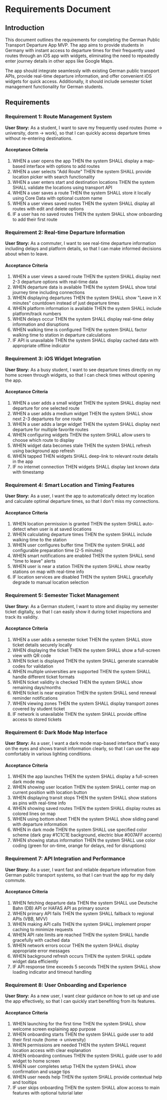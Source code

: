 # Requirements Document

## Introduction

This document outlines the requirements for completing the German Public Transport Departure App MVP. The app aims to provide students in Germany with instant access to departure times for their frequently used routes through an iOS app with widgets, eliminating the need to repeatedly enter journey details in other apps like Google Maps.

The app should integrate seamlessly with existing German public transport APIs, provide real-time departure information, and offer convenient iOS widgets for quick access. Additionally, it should include semester ticket management functionality for German students.

## Requirements

### Requirement 1: Route Management System

**User Story:** As a student, I want to save my frequently used routes (home → university, dorm → work), so that I can quickly access departure times without re-entering destinations.

#### Acceptance Criteria

1. WHEN a user opens the app THEN the system SHALL display a map-based interface with options to add routes
2. WHEN a user selects "Add Route" THEN the system SHALL provide location picker with search functionality
3. WHEN a user enters start and destination locations THEN the system SHALL validate the locations using transport API
4. WHEN a user saves a route THEN the system SHALL store it locally using Core Data with optional custom name
5. WHEN a user views saved routes THEN the system SHALL display all routes with edit and delete options
6. IF a user has no saved routes THEN the system SHALL show onboarding to add their first route

### Requirement 2: Real-time Departure Information

**User Story:** As a commuter, I want to see real-time departure information including delays and platform details, so that I can make informed decisions about when to leave.

#### Acceptance Criteria

1. WHEN a user views a saved route THEN the system SHALL display next 2-3 departure options with real-time data
2. WHEN departure data is available THEN the system SHALL show total journey time including connections
3. WHEN displaying departures THEN the system SHALL show "Leave in X minutes" countdown instead of just departure times
4. WHEN platform information is available THEN the system SHALL include platform/track numbers
5. WHEN delays occur THEN the system SHALL display real-time delay information and disruptions
6. WHEN walking time is configured THEN the system SHALL factor walking time to station in departure calculations
7. IF API is unavailable THEN the system SHALL display cached data with appropriate offline indicator

### Requirement 3: iOS Widget Integration

**User Story:** As a busy student, I want to see departure times directly on my home screen through widgets, so that I can check times without opening the app.

#### Acceptance Criteria

1. WHEN a user adds a small widget THEN the system SHALL display next departure for one selected route
2. WHEN a user adds a medium widget THEN the system SHALL show next 2-3 departures for one route
3. WHEN a user adds a large widget THEN the system SHALL display next departure for multiple favorite routes
4. WHEN configuring widgets THEN the system SHALL allow users to choose which route to display
5. WHEN widget data becomes stale THEN the system SHALL refresh using background app refresh
6. WHEN tapped THEN widgets SHALL deep-link to relevant route details in the app
7. IF no internet connection THEN widgets SHALL display last known data with timestamp

### Requirement 4: Smart Location and Timing Features

**User Story:** As a user, I want the app to automatically detect my location and calculate optimal departure times, so that I don't miss my connections.

#### Acceptance Criteria

1. WHEN location permission is granted THEN the system SHALL auto-detect when user is at saved locations
2. WHEN calculating departure times THEN the system SHALL include walking time to the station
3. WHEN user configures buffer time THEN the system SHALL add configurable preparation time (2-5 minutes)
4. WHEN smart notifications are enabled THEN the system SHALL send "time to leave" alerts
5. WHEN user is near a station THEN the system SHALL show nearby stations on map with real-time info
6. IF location services are disabled THEN the system SHALL gracefully degrade to manual location selection

### Requirement 5: Semester Ticket Management

**User Story:** As a German student, I want to store and display my semester ticket digitally, so that I can easily show it during ticket inspections and track its validity.

#### Acceptance Criteria

1. WHEN a user adds a semester ticket THEN the system SHALL store ticket details securely locally
2. WHEN displaying the ticket THEN the system SHALL show a full-screen view with QR code
3. WHEN ticket is displayed THEN the system SHALL generate scannable codes for validation
4. WHEN multiple universities are supported THEN the system SHALL handle different ticket formats
5. WHEN ticket validity is checked THEN the system SHALL show remaining days/months
6. WHEN ticket is near expiration THEN the system SHALL send renewal reminder notifications
7. WHEN viewing zones THEN the system SHALL display transport zones covered by student ticket
8. IF network is unavailable THEN the system SHALL provide offline access to stored tickets

### Requirement 6: Dark Mode Map Interface

**User Story:** As a user, I want a dark mode map-based interface that's easy on the eyes and shows transit information clearly, so that I can use the app comfortably in various lighting conditions.

#### Acceptance Criteria

1. WHEN the app launches THEN the system SHALL display a full-screen dark mode map
2. WHEN showing user location THEN the system SHALL center map on current position with location button
3. WHEN displaying transit stops THEN the system SHALL show stations as pins with real-time info
4. WHEN showing saved routes THEN the system SHALL display routes as colored lines on map
5. WHEN using bottom sheet THEN the system SHALL show sliding panel with departure information
6. WHEN in dark mode THEN the system SHALL use specified color scheme (dark gray #1C1C1E background, electric blue #007AFF accents)
7. WHEN showing status information THEN the system SHALL use color coding (green for on-time, orange for delays, red for disruptions)

### Requirement 7: API Integration and Performance

**User Story:** As a user, I want fast and reliable departure information from German public transport systems, so that I can trust the app for my daily commute.

#### Acceptance Criteria

1. WHEN fetching departure data THEN the system SHALL use Deutsche Bahn (DB) API or HAFAS API as primary source
2. WHEN primary API fails THEN the system SHALL fallback to regional APIs (VBB, MVV)
3. WHEN making API calls THEN the system SHALL implement proper caching to minimize requests
4. WHEN API rate limits are reached THEN the system SHALL handle gracefully with cached data
5. WHEN network errors occur THEN the system SHALL display appropriate error messages
6. WHEN background refresh occurs THEN the system SHALL update widget data efficiently
7. IF API response time exceeds 5 seconds THEN the system SHALL show loading indicator and timeout handling

### Requirement 8: User Onboarding and Experience

**User Story:** As a new user, I want clear guidance on how to set up and use the app effectively, so that I can quickly start benefiting from its features.

#### Acceptance Criteria

1. WHEN launching for the first time THEN the system SHALL show welcome screen explaining app purpose
2. WHEN onboarding starts THEN the system SHALL guide user to add their first route (home → university)
3. WHEN permissions are needed THEN the system SHALL request location access with clear explanation
4. WHEN onboarding continues THEN the system SHALL guide user to add widget to home screen
5. WHEN user completes setup THEN the system SHALL show confirmation and usage tips
6. WHEN user needs help THEN the system SHALL provide contextual help and tooltips
7. IF user skips onboarding THEN the system SHALL allow access to main features with optional tutorial later
